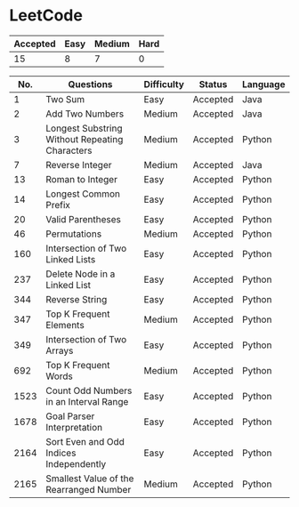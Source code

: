 # LeetCode

Accepted | Easy | Medium | Hard
---------|------|--------|-----
15       | 8    | 7      | 0

No. | Questions | Difficulty | Status | Language
----|------------------------------------------------|--------|----------|--------
1   | Two Sum                                        | Easy   | Accepted | Java
2   | Add Two Numbers                                | Medium | Accepted | Java
3   | Longest Substring Without Repeating Characters | Medium | Accepted | Python
7   | Reverse Integer                                | Medium | Accepted | Java
13  | Roman to Integer                               | Easy   | Accepted | Python
14  | Longest Common Prefix                          | Easy   | Accepted | Python
20  | Valid Parentheses                              | Easy   | Accepted | Python
46  | Permutations                                   | Medium | Accepted | Python
160 | Intersection of Two Linked Lists               | Easy   | Accepted | Python
237 | Delete Node in a Linked List                   | Easy   | Accepted | Python
344 | Reverse String                                 | Easy   | Accepted | Python
347 | Top K Frequent Elements                        | Medium | Accepted | Python
349 | Intersection of Two Arrays                     | Easy   | Accepted | Python
692 | Top K Frequent Words                           | Medium | Accepted | Python
1523| Count Odd Numbers in an Interval Range         | Easy   | Accepted | Python
1678| Goal Parser Interpretation                     | Easy   | Accepted | Python
2164| Sort Even and Odd Indices Independently        | Easy   | Accepted | Python
2165| Smallest Value of the Rearranged Number        | Medium | Accepted | Python